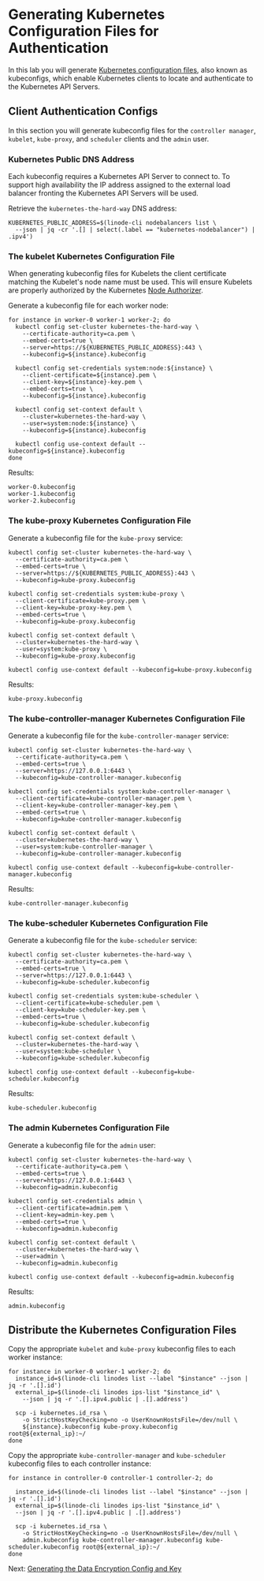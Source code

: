 # Generating Kubernetes Configuration Files for Authentication

In this lab you will generate [Kubernetes configuration files](https://kubernetes.io/docs/concepts/configuration/organize-cluster-access-kubeconfig/), also known as kubeconfigs, which enable Kubernetes clients to locate and authenticate to the Kubernetes API Servers.

## Client Authentication Configs

In this section you will generate kubeconfig files for the `controller manager`, `kubelet`, `kube-proxy`, and `scheduler` clients and the `admin` user.

### Kubernetes Public DNS Address

Each kubeconfig requires a Kubernetes API Server to connect to. To support high availability the IP address assigned to the external load balancer fronting the Kubernetes API Servers will be used.

Retrieve the `kubernetes-the-hard-way` DNS address:

```
KUBERNETES_PUBLIC_ADDRESS=$(linode-cli nodebalancers list \
  --json | jq -cr '.[] | select(.label == "kubernetes-nodebalancer") | .ipv4')
```

### The kubelet Kubernetes Configuration File

When generating kubeconfig files for Kubelets the client certificate matching the Kubelet's node name must be used. This will ensure Kubelets are properly authorized by the Kubernetes [Node Authorizer](https://kubernetes.io/docs/admin/authorization/node/).

Generate a kubeconfig file for each worker node:

```
for instance in worker-0 worker-1 worker-2; do
  kubectl config set-cluster kubernetes-the-hard-way \
    --certificate-authority=ca.pem \
    --embed-certs=true \
    --server=https://${KUBERNETES_PUBLIC_ADDRESS}:443 \
    --kubeconfig=${instance}.kubeconfig

  kubectl config set-credentials system:node:${instance} \
    --client-certificate=${instance}.pem \
    --client-key=${instance}-key.pem \
    --embed-certs=true \
    --kubeconfig=${instance}.kubeconfig

  kubectl config set-context default \
    --cluster=kubernetes-the-hard-way \
    --user=system:node:${instance} \
    --kubeconfig=${instance}.kubeconfig

  kubectl config use-context default --kubeconfig=${instance}.kubeconfig
done
```

Results:

```
worker-0.kubeconfig
worker-1.kubeconfig
worker-2.kubeconfig
```

### The kube-proxy Kubernetes Configuration File

Generate a kubeconfig file for the `kube-proxy` service:

```
kubectl config set-cluster kubernetes-the-hard-way \
  --certificate-authority=ca.pem \
  --embed-certs=true \
  --server=https://${KUBERNETES_PUBLIC_ADDRESS}:443 \
  --kubeconfig=kube-proxy.kubeconfig

kubectl config set-credentials system:kube-proxy \
  --client-certificate=kube-proxy.pem \
  --client-key=kube-proxy-key.pem \
  --embed-certs=true \
  --kubeconfig=kube-proxy.kubeconfig

kubectl config set-context default \
  --cluster=kubernetes-the-hard-way \
  --user=system:kube-proxy \
  --kubeconfig=kube-proxy.kubeconfig

kubectl config use-context default --kubeconfig=kube-proxy.kubeconfig
```

Results:

```
kube-proxy.kubeconfig
```

### The kube-controller-manager Kubernetes Configuration File

Generate a kubeconfig file for the `kube-controller-manager` service:

```
kubectl config set-cluster kubernetes-the-hard-way \
  --certificate-authority=ca.pem \
  --embed-certs=true \
  --server=https://127.0.0.1:6443 \
  --kubeconfig=kube-controller-manager.kubeconfig

kubectl config set-credentials system:kube-controller-manager \
  --client-certificate=kube-controller-manager.pem \
  --client-key=kube-controller-manager-key.pem \
  --embed-certs=true \
  --kubeconfig=kube-controller-manager.kubeconfig

kubectl config set-context default \
  --cluster=kubernetes-the-hard-way \
  --user=system:kube-controller-manager \
  --kubeconfig=kube-controller-manager.kubeconfig

kubectl config use-context default --kubeconfig=kube-controller-manager.kubeconfig
```

Results:

```
kube-controller-manager.kubeconfig
```


### The kube-scheduler Kubernetes Configuration File

Generate a kubeconfig file for the `kube-scheduler` service:

```
kubectl config set-cluster kubernetes-the-hard-way \
  --certificate-authority=ca.pem \
  --embed-certs=true \
  --server=https://127.0.0.1:6443 \
  --kubeconfig=kube-scheduler.kubeconfig

kubectl config set-credentials system:kube-scheduler \
  --client-certificate=kube-scheduler.pem \
  --client-key=kube-scheduler-key.pem \
  --embed-certs=true \
  --kubeconfig=kube-scheduler.kubeconfig

kubectl config set-context default \
  --cluster=kubernetes-the-hard-way \
  --user=system:kube-scheduler \
  --kubeconfig=kube-scheduler.kubeconfig

kubectl config use-context default --kubeconfig=kube-scheduler.kubeconfig
```

Results:

```
kube-scheduler.kubeconfig
```

### The admin Kubernetes Configuration File

Generate a kubeconfig file for the `admin` user:

```
kubectl config set-cluster kubernetes-the-hard-way \
  --certificate-authority=ca.pem \
  --embed-certs=true \
  --server=https://127.0.0.1:6443 \
  --kubeconfig=admin.kubeconfig

kubectl config set-credentials admin \
  --client-certificate=admin.pem \
  --client-key=admin-key.pem \
  --embed-certs=true \
  --kubeconfig=admin.kubeconfig

kubectl config set-context default \
  --cluster=kubernetes-the-hard-way \
  --user=admin \
  --kubeconfig=admin.kubeconfig

kubectl config use-context default --kubeconfig=admin.kubeconfig
```

Results:

```
admin.kubeconfig
```


## 

## Distribute the Kubernetes Configuration Files

Copy the appropriate `kubelet` and `kube-proxy` kubeconfig files to each worker instance:

```
for instance in worker-0 worker-1 worker-2; do
  instance_id=$(linode-cli linodes list --label "$instance" --json | jq -r '.[].id')
  external_ip=$(linode-cli linodes ips-list "$instance_id" \
    --json | jq -r '.[].ipv4.public | .[].address')

  scp -i kubernetes.id_rsa \
    -o StrictHostKeyChecking=no -o UserKnownHostsFile=/dev/null \
    ${instance}.kubeconfig kube-proxy.kubeconfig root@${external_ip}:~/
done
```

Copy the appropriate `kube-controller-manager` and `kube-scheduler` kubeconfig files to each controller instance:

```
for instance in controller-0 controller-1 controller-2; do

  instance_id=$(linode-cli linodes list --label "$instance" --json | jq -r '.[].id')
  external_ip=$(linode-cli linodes ips-list "$instance_id" \
  --json | jq -r '.[].ipv4.public | .[].address')
  
  scp -i kubernetes.id_rsa \
    -o StrictHostKeyChecking=no -o UserKnownHostsFile=/dev/null \
    admin.kubeconfig kube-controller-manager.kubeconfig kube-scheduler.kubeconfig root@${external_ip}:~/
done
```

Next: [Generating the Data Encryption Config and Key](06-data-encryption-keys.md)
